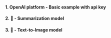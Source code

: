 #### 1. OpenAI platform - Basic example with api key

#### 2. 🤗 - Summarization model

#### 3. 🤗 - Text-to-Image model

